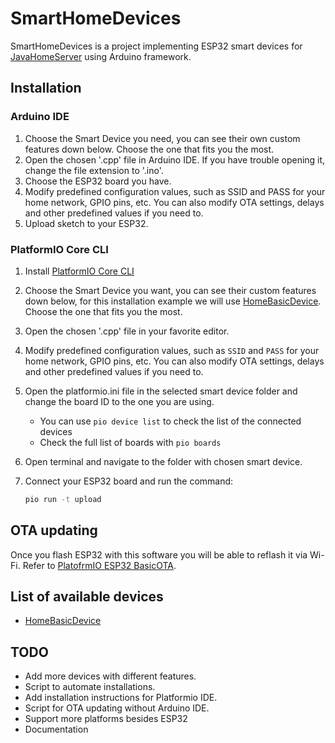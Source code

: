 # SmartHomeDevices
SmartHomeDevices is a project implementing ESP32 smart devices for [JavaHomeServer](https://github.com/jayadamsmorgan/JavaHomeServer) using Arduino framework.



## Installation

### Arduino IDE
1. Choose the Smart Device you need, you can see their own custom features down below. Choose the one that fits you the most.
2. Open the chosen '.cpp' file in Arduino IDE. If you have trouble opening it, change the file extension to '.ino'.
3. Choose the ESP32 board you have.
4. Modify predefined configuration values, such as SSID and PASS for your home network, GPIO pins, etc. You can also modify OTA settings, delays and other predefined values if you need to.
5. Upload sketch to your ESP32.

### PlatformIO Core CLI
1. Install [PlatformIO Core CLI](https://docs.platformio.org/en/stable/core/index.html)
2. Choose the Smart Device you want, you can see their custom features down below, for this installation example we will use [HomeBasicDevice](HomeBasicDevice). Choose the one that fits you the most.
3. Open the chosen '.cpp' file in your favorite editor.
4. Modify predefined configuration values, such as ```SSID``` and ```PASS``` for your home network, GPIO pins, etc. You can also modify OTA settings, delays and other predefined values if you need to.
5. Open the platformio.ini file in the selected smart device folder and change the board ID to the one you are using.
   * You can use ``` pio device list ``` to check the list of the connected devices
   * Check the full list of boards with ``` pio boards ```
7. Open terminal and navigate to the folder with chosen smart device.
8. Connect your ESP32 board and run the command:

    ```zsh
    pio run -t upload
    ```

## OTA updating
Once you flash ESP32 with this software you will be able to reflash it via Wi-Fi. Refer to [PlatofrmIO ESP32 BasicOTA](https://github.com/JakubAndrysek/BasicOTA-ESP32-library/blob/master/README.md). 

## List of available devices
* [HomeBasicDevice](HomeBasicDevice)


## TODO
* Add more devices with different features.
* Script to automate installations.
* Add installation instructions for Platformio IDE.
* Script for OTA updating without Arduino IDE.
* Support more platforms besides ESP32
* Documentation


 
